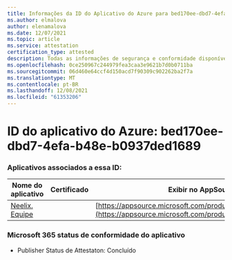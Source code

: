 ```yaml
---
title: Informações da ID do Aplicativo do Azure para bed170ee-dbd7-4efa-b48e-b0937ded1689
ms.author: elmalova
author: elenamalova
ms.date: 12/07/2021
ms.topic: article
ms.service: attestation
certification_type: attested
description: Todas as informações de segurança e conformidade disponíveis para bed170ee-dbd7-4efa-b48e-b0937ded1689.
ms.openlocfilehash: 0ce250967c244979fea3caa3e9621b7d0b0711ba
ms.sourcegitcommit: 06d460e64ccf4d150acd7f90309c902262ba2f7a
ms.translationtype: MT
ms.contentlocale: pt-BR
ms.lasthandoff: 12/08/2021
ms.locfileid: "61353206"
---
```

# <a name="azure-app-id-bed170ee-dbd7-4efa-b48e-b0937ded1689"></a>ID do aplicativo do Azure: bed170ee-dbd7-4efa-b48e-b0937ded1689


### <a name="apps-associated-with-this-id"></a>Aplicativos associados a essa ID:
| **Nome do aplicativo** | **Certificado** | **Exibir no AppSource** |
|--------------|---------------|-----------------------|
| [Neelix. Equipe](https://docs.microsoft.com/microsoft-365-app-certification/forward/WA200003047) |  | [https://appsource.microsoft.com/product/office/WA200003047](https://appsource.microsoft.com/product/office/WA200003047) |

### <a name="microsoft-365-app-compliance-status"></a>Microsoft 365 status de conformidade do aplicativo
- Publisher Status de Attestaton: Concluído
